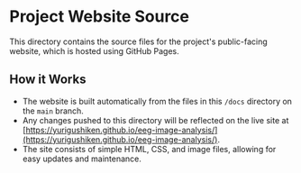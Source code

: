 # Project Website Source

This directory contains the source files for the project's public-facing website, which is hosted using GitHub Pages.

## How it Works

*   The website is built automatically from the files in this `/docs` directory on the `main` branch.
*   Any changes pushed to this directory will be reflected on the live site at [https://yurigushiken.github.io/eeg-image-analysis/](https://yurigushiken.github.io/eeg-image-analysis/).
*   The site consists of simple HTML, CSS, and image files, allowing for easy updates and maintenance. 
